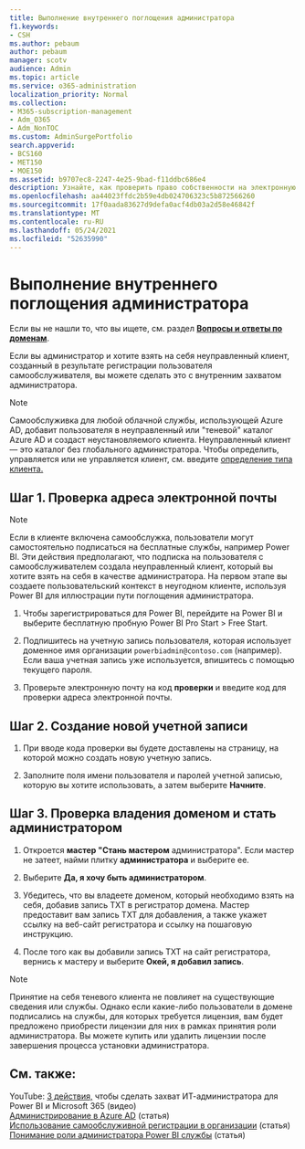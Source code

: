```yaml
---
title: Выполнение внутреннего поглощения администратора
f1.keywords:
- CSH
ms.author: pebaum
author: pebaum
manager: scotv
audience: Admin
ms.topic: article
ms.service: o365-administration
localization_priority: Normal
ms.collection:
- M365-subscription-management
- Adm_O365
- Adm_NonTOC
ms.custom: AdminSurgePortfolio
search.appverid:
- BCS160
- MET150
- MOE150
ms.assetid: b9707ec8-2247-4e25-9bad-f11ddbc686e4
description: Узнайте, как проверить право собственности на электронную почту и домен, чтобы взять на себя неуправленный клиент, созданный пользователем самообслуживательной регистрации в Microsoft 365.
ms.openlocfilehash: aa44023ffdc2b59e4db024706323c5b872566260
ms.sourcegitcommit: 17f0aada83627d9defa0acf4db03a2d58e46842f
ms.translationtype: MT
ms.contentlocale: ru-RU
ms.lasthandoff: 05/24/2021
ms.locfileid: "52635990"
---
```

# <a name="perform-an-internal-admin-takeover"></a>Выполнение внутреннего поглощения администратора

 Если вы не нашли то, что вы ищете, см. раздел **[Вопросы и ответы по доменам](../setup/domains-faq.yml)**. 

Если вы администратор и хотите взять на себя неуправленный клиент, созданный в результате регистрации пользователя самообслуживателя, вы можете сделать это с внутренним захватом администратора.

> [!NOTE]
> Самообслуживка для любой облачной службы, использующей Azure AD, добавит пользователя в неуправленный или "теневой" каталог Azure AD и создаст неустановляемого клиента. Неуправленный клиент — это каталог без глобального администратора. Чтобы определить, управляется или не управляется клиент, см. введите [определение типа клиента.](/power-platform/admin/powerapps-gdpr-dsr-guide-systemlogs#determining-tenant-type) 
  
## <a name="step-1-verify-your-email-address"></a>Шаг 1. Проверка адреса электронной почты

> [!NOTE]
> Если в клиенте включена самообслужка, пользователи могут самостоятельно подписаться на бесплатные службы, например Power BI. Эти действия предполагают, что подписка на пользователя с самообслуживателем создала неуправленный клиент, который вы хотите взять на себя в качестве администратора. На первом этапе вы создаете пользовательский контекст в неугодном клиенте, используя Power BI для иллюстрации пути поглощения администратора.

1. Чтобы зарегистрироваться для Power BI, перейдите [](https://powerbi.com) на Power BI и выберите бесплатную пробную Power BI Pro Start  >   Free Start. 

2. Подпишитесь на учетную запись пользователя, которая использует доменное имя организации `powerbiadmin@contoso.com` (например). Если ваша учетная запись уже используется, впишитесь с помощью текущего пароля.

3. Проверьте электронную почту на код **проверки** и введите код для проверки адреса электронной почты.
    
## <a name="step-2-create-a-new-account"></a>Шаг 2. Создание новой учетной записи

1. При вводе кода проверки вы будете доставлены на страницу, на которой можно создать новую учетную запись. 
    
2. Заполните поля имени пользователя и паролей учетной записью, которую вы хотите использовать, а затем выберите **Начните**. 
    
## <a name="step-3-verify-domain-ownership-and-become-the-admin"></a>Шаг 3. Проверка владения доменом и стать администратором

1. Откроется **мастер "Стань мастером** администратора". Если мастер не затеет, найми плитку **администратора** и выберите ее. 

2. Выберите **Да, я хочу быть администратором**.

3. Убедитесь, что вы владеете доменом, который необходимо взять на себя, добавив запись TXT в регистратор домена. Мастер предоставит вам запись TXT для добавления, а также укажет ссылку на веб-сайт регистратора и ссылку на пошаговую инструкцию.
    
4. После того как вы добавили запись TXT на сайт регистратора, вернись к мастеру и выберите **Окей, я добавил запись**.
    
> [!NOTE]
> Принятие на себя теневого клиента не повлияет на существующие сведения или службы. Однако если какие-либо пользователи в домене подписались на службы, для которых требуется лицензия, вам будет предложено приобрести лицензии для них в рамках принятия роли администратора. Вы можете купить или удалить лицензии после завершения процесса установки администратора.
  
## <a name="related-content"></a>См. также:

YouTube: [3 действия,](https://www.youtube.com/watch?v=xt5EsrQBZZk) чтобы сделать захват ИТ-администратора для Power BI и Microsoft 365 (видео)\
[Администрирование в Azure AD](/azure/active-directory/users-groups-roles/domains-admin-takeover) (статья)\
[Использование самообслуживной регистрации в организации](self-service-sign-up.md) (статья)\
[Понимание роли администратора Power BI службы](/power-bi/service-admin-role) (статья)